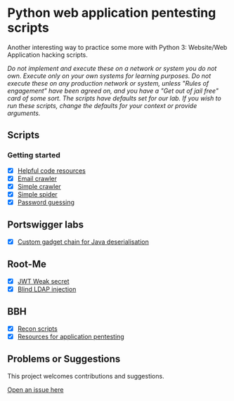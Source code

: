 # Python web application pentesting scripts

Another interesting way to practice some more with Python 3: Website/Web Application hacking scripts.

_Do not implement and execute these on a network or system you do not own. Execute only on your own systems for learning purposes. Do not execute these on any production network or system, unless "Rules of engagement" have been agreed on, and you have a "Get out of jail free" card of some sort. The scripts have defaults set for our lab. If you wish to run these scripts, change the defaults for your context or provide arguments._

## Scripts

### Getting started

- [x] [Helpful code resources](helpful_resources)
- [x] [Email crawler](email-crawler)
- [x] [Simple crawler](crawler)
- [x] [Simple spider](spider)
- [x] [Password guessing](password_guessing)

## Portswigger labs

- [x] [Custom gadget chain for Java deserialisation](java-gadget-chain)

## Root-Me

- [x] [JWT Weak secret](rootme/jwt-weak-secret.py)
- [x] [Blind LDAP injection](rootme/blind-ldap-injection.py)

## BBH

- [x] [Recon scripts](recon)
- [x] [Resources for application pentesting](resources)

## Problems or Suggestions

This project welcomes contributions and suggestions. 

[Open an issue here](https://github.com/tymyrddin/scripts-webapp/issues)
